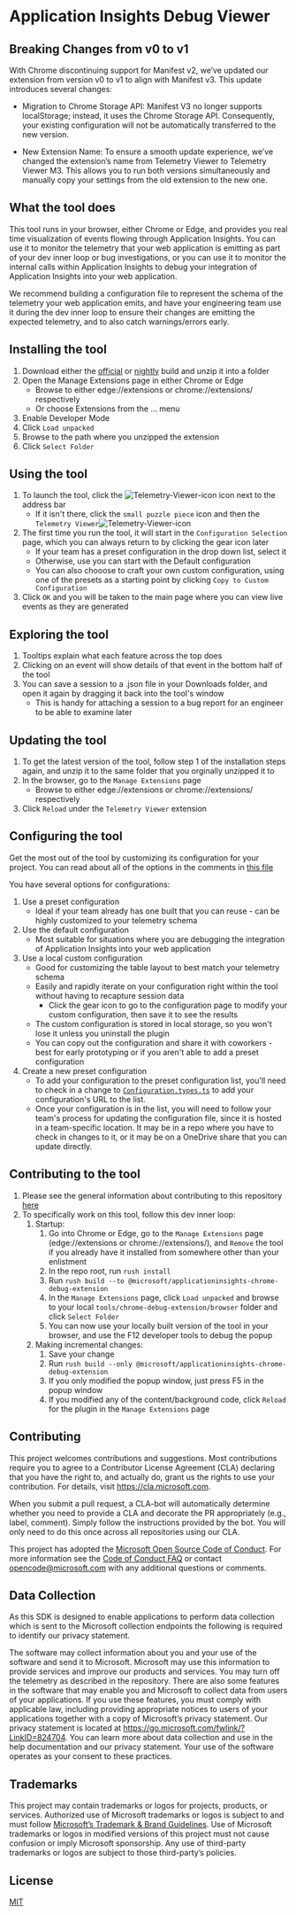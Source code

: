 # Application Insights Debug Viewer

## Breaking Changes from v0 to v1
With Chrome discontinuing support for Manifest v2, we’ve updated our extension from version v0 to v1 to align with Manifest v3. This update introduces several changes:

- Migration to Chrome Storage API: Manifest V3 no longer supports localStorage; instead, it uses the Chrome Storage API. Consequently, your existing configuration will not be automatically transferred to the new version.

- New Extension Name: To ensure a smooth update experience, we’ve changed the extension’s name from Telemetry Viewer to Telemetry Viewer M3. This allows you to run both versions simultaneously and manually copy your settings from the old extension to the new one.


## What the tool does

This tool runs in your browser, either Chrome or Edge, and provides you real time visualization of events flowing through Application Insights. You can use it to monitor the telemetry that your web application is emitting as part of your dev inner loop or bug investigations, or you can use it to monitor the internal calls within Application Insights to debug your integration of Application Insights into your web application.

We recommend building a configuration file to represent the schema of the telemetry your web application emits, and have your engineering team use it during the dev inner loop to ensure their changes are emitting the expected telemetry, and to also catch warnings/errors early.

## Installing the tool

1. Download either the [official](https://js.monitor.azure.com/release/tools/ai.chrome-ext.zip) or [nightly](https://js.monitor.azure.com/nightly/tools/ai.chrome-ext.nightly.zip) build and unzip it into a folder
1. Open the Manage Extensions page in either Chrome or Edge
   - Browse to either edge://extensions or chrome://extensions/ respectively
   - Or choose Extensions from the ... menu
1. Enable Developer Mode
1. Click `Load unpacked`
1. Browse to the path where you unzipped the extension
1. Click `Select Folder`

## Using the tool

1. To launch the tool, click the ![Telemetry-Viewer-icon](images/icon-19.png) icon next to the address bar
    - If it isn't there, click the `small puzzle piece` icon and then the `Telemetry Viewer`![Telemetry-Viewer-icon](images/icon-19.png)
1. The first time you run the tool, it will start in the `Configuration Selection` page, which you can always return to by clicking the gear icon later
    - If your team has a preset configuration in the drop down list, select it
    - Otherwise, use you can start with the Default configuration
    - You can also chooose to craft your own custom configuration, using one of the presets as a starting point by clicking `Copy to Custom Configuration`
1. Click `OK` and you will be taken to the main page where you can view live events as they are generated

## Exploring the tool
1. Tooltips explain what each feature across the top does
1. Clicking on an event will show details of that event in the bottom half of the tool
1. You can save a session to a .json file in your Downloads folder, and open it again by dragging it back into the tool's window
    - This is handy for attaching a session to a bug report for an engineer to be able to examine later

## Updating the tool
1. To get the latest version of the tool, follow step 1 of the installation steps again, and unzip it to the same folder that you orginally unzipped it to
1. In the browser, go to the `Manage Extensions` page
     - Browse to either edge://extensions or chrome://extensions/ respectively
1. Click `Reload` under the `Telemetry Viewer` extension

## Configuring the tool

Get the most out of the tool by customizing its configuration for your project. You can read about all of the options in the comments in [this file](https://github.com/microsoft/ApplicationInsights-JS/blob/main/tools/chrome-debug-extension/src/configuration/IConfiguration.ts)

You have several options for configurations:
1. Use a preset configuration
   - Ideal if your team already has one built that you can reuse - can be highly customized to your telemetry schema
1. Use the default configuration
   - Most suitable for situations where you are debugging the integration of Application Insights into your web application
1. Use a local custom configuration
   - Good for customizing the table layout to best match your telemetry schema
   - Easily and rapidly iterate on your configuration right within the tool without having to recapture session data
       - Click the gear icon to go to the configuration page to modify your custom configuration, then save it to see the results
   - The custom configuration is stored in local storage, so you won't lose it unless you uninstall the plugin
   - You can copy out the configuration and share it with coworkers - best for early prototyping or if you aren't able to add a preset configuration
1. Create a new preset configuration
   - To add your configuration to the preset configuration list, you'll need to check in a change to [`Configuration.types.ts`](https://github.com/microsoft/ApplicationInsights-JS/blob/main/tools/chrome-debug-extension/src/configuration/Configuration.types.ts) to add your configuration's URL to the list. 
   - Once your configuration is in the list, you will need to follow your team's process for updating the configuration file, since it is hosted in a team-specific location. It may be in a repo where you have to check in changes to it, or it may be on a OneDrive share that you can update directly.

## Contributing to the tool

1. Please see the general information about contributing to this repository [here](https://github.com/microsoft/ApplicationInsights-JS/tree/main#contributing)
1. To specifically work on this tool, follow this dev inner loop:
   1. Startup:
      1. Go into Chrome or Edge, go to the `Manage Extensions` page (edge://extensions or chrome://extensions/), and `Remove` the tool if you already have it installed from somewhere other than your enlistment
      1. In the repo root, run `rush install`
      1. Run `rush build --to @microsoft/applicationinsights-chrome-debug-extension`
      1. In the `Manage Extensions` page, click `Load unpacked` and browse to your local `tools/chrome-debug-extension/browser` folder and click `Select Folder`
      1. You can now use your locally built version of the tool in your browser, and use the F12 developer tools to debug the popup
   1. Making incremental changes:
      1. Save your change
      1. Run `rush build --only @microsoft/applicationinsights-chrome-debug-extension`
      1. If you only modified the popup window, just press F5 in the popup window
      1. If you modified any of the content/background code, click `Reload` for the plugin in the `Manage Extensions` page

## Contributing

This project welcomes contributions and suggestions. Most contributions require you to
agree to a Contributor License Agreement (CLA) declaring that you have the right to,
and actually do, grant us the rights to use your contribution. For details, visit
https://cla.microsoft.com.

When you submit a pull request, a CLA-bot will automatically determine whether you need
to provide a CLA and decorate the PR appropriately (e.g., label, comment). Simply follow the
instructions provided by the bot. You will only need to do this once across all repositories using our CLA.

This project has adopted the [Microsoft Open Source Code of Conduct](https://opensource.microsoft.com/codeofconduct/).
For more information see the [Code of Conduct FAQ](https://opensource.microsoft.com/codeofconduct/faq/)
or contact [opencode@microsoft.com](mailto:opencode@microsoft.com) with any additional questions or comments.

## Data Collection

As this SDK is designed to enable applications to perform data collection which is sent to the Microsoft collection endpoints the following is required to identify our privacy statement.

The software may collect information about you and your use of the software and send it to Microsoft. Microsoft may use this information to provide services and improve our products and services. You may turn off the telemetry as described in the repository. There are also some features in the software that may enable you and Microsoft to collect data from users of your applications. If you use these features, you must comply with applicable law, including providing appropriate notices to users of your applications together with a copy of Microsoft’s privacy statement. Our privacy statement is located at https://go.microsoft.com/fwlink/?LinkID=824704. You can learn more about data collection and use in the help documentation and our privacy statement. Your use of the software operates as your consent to these practices.

## Trademarks

This project may contain trademarks or logos for projects, products, or services. Authorized use of Microsoft trademarks or logos is subject to and must follow [Microsoft’s Trademark & Brand Guidelines](https://www.microsoft.com/en-us/legal/intellectualproperty/trademarks/usage/general). Use of Microsoft trademarks or logos in modified versions of this project must not cause confusion or imply Microsoft sponsorship. Any use of third-party trademarks or logos are subject to those third-party’s policies.

## License

[MIT](LICENSE)
